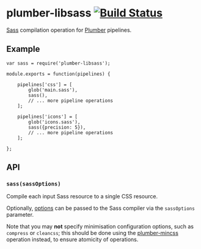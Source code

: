 plumber-libsass [![Build Status](https://travis-ci.org/plumberjs/plumber-libsass.png?branch=master)](https://travis-ci.org/plumberjs/plumber-libsass)
============

[Sass](http://sass-lang.com/) compilation operation for [Plumber](https://github.com/plumberjs/plumber) pipelines.

## Example

    var sass = require('plumber-libsass');

    module.exports = function(pipelines) {

        pipelines['css'] = [
            glob('main.sass'),
            sass(),
            // ... more pipeline operations
        ];

        pipelines['icons'] = [
            glob('icons.sass'),
            sass({precision: 5}),
            // ... more pipeline operations
        ];

    };


## API

### `sass(sassOptions)`

Compile each input Sass resource to a single CSS resource.

Optionally, [options](https://github.com/sass/node-sass#options) can be passed to the Sass compiler via the `sassOptions` parameter.

Note that you may **not** specify minimisation configuration options, such as `compress` or `cleancss`; this should be done using the [plumber-mincss](https://github.com/plumberjs/plumber-mincss) operation instead, to ensure atomicity of operations.
